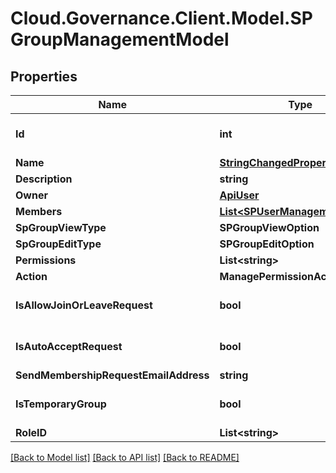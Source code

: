 # Cloud.Governance.Client.Model.SPGroupManagementModel
## Properties

Name | Type | Description | Notes
------------ | ------------- | ------------- | -------------
**Id** | **int** |  | [optional] [default to 0]
**Name** | [**StringChangedProperty**](StringChangedProperty.md) |  | [optional] 
**Description** | **string** |  | [optional] 
**Owner** | [**ApiUser**](ApiUser.md) |  | [optional] 
**Members** | [**List&lt;SPUserManagementModel&gt;**](SPUserManagementModel.md) |  | [optional] 
**SpGroupViewType** | **SPGroupViewOption** |  | [optional] 
**SpGroupEditType** | **SPGroupEditOption** |  | [optional] 
**Permissions** | **List&lt;string&gt;** |  | [optional] 
**Action** | **ManagePermissionAction** |  | [optional] 
**IsAllowJoinOrLeaveRequest** | **bool** |  | [optional] [default to false]
**IsAutoAcceptRequest** | **bool** |  | [optional] [default to false]
**SendMembershipRequestEmailAddress** | **string** |  | [optional] 
**IsTemporaryGroup** | **bool** |  | [optional] [default to false]
**RoleID** | **List&lt;string&gt;** |  | [optional] 

[[Back to Model list]](../README.md#documentation-for-models) [[Back to API list]](../README.md#documentation-for-api-endpoints) [[Back to README]](../README.md)

